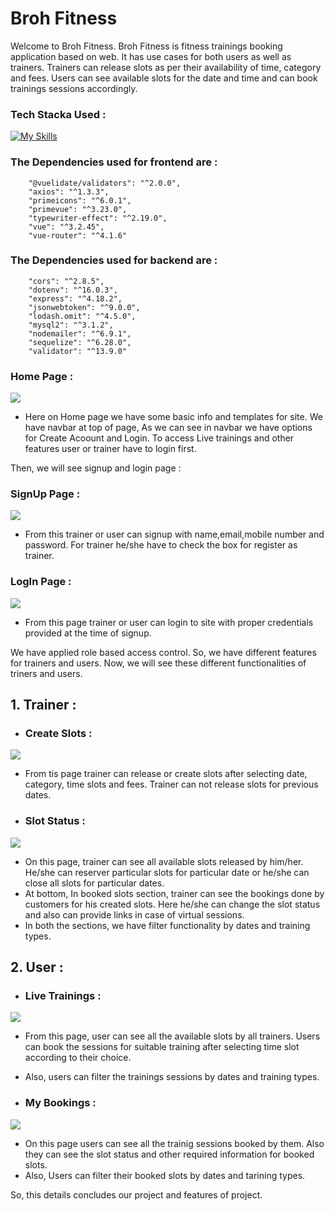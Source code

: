 # Broh Fitness

Welcome to Broh Fitness. Broh Fitness is fitness trainings booking application based on web. It has use cases for both users as well as trainers. Trainers can release slots as per their availability of time, category and fees. Users can see available slots for the date and time and can book trainings sessions accordingly.

### Tech Stacka Used :
[![My Skills](https://skillicons.dev/icons?i=vue,nodejs,expressjs,mysql,sequelize)](https://skillicons.dev)

### The Dependencies used for frontend are : 
``` "@vuelidate/core": "^2.0.0",
    "@vuelidate/validators": "^2.0.0",
    "axios": "^1.3.3",
    "primeicons": "^6.0.1",
    "primevue": "^3.23.0",
    "typewriter-effect": "^2.19.0",
    "vue": "^3.2.45",
    "vue-router": "^4.1.6"
```

### The Dependencies used for backend are : 
``` "bcrypt": "^5.1.0",
    "cors": "^2.8.5",
    "dotenv": "^16.0.3",
    "express": "^4.18.2",
    "jsonwebtoken": "^9.0.0",
    "lodash.omit": "^4.5.0",
    "mysql2": "^3.1.2",
    "nodemailer": "^6.9.1",
    "sequelize": "^6.28.0",
    "validator": "^13.9.0"
```

### Home Page :

<img src="https://i.ibb.co/hYHQPr7/Broh-Fitness-Home-Page.png"/>

- Here on Home page we have some basic info and templates for site. We have navbar at top of page, As we can see in navbar we have options for Create Acoount and Login. To access Live trainings and other features user or trainer have to login first.

Then, we will see signup and login page :

### SignUp Page :

<img src="https://i.ibb.co/rs9Y8V5/Broh-signup.png">

- From this trainer or user can signup with name,email,mobile number and password. For trainer he/she have to check the box for register as trainer.

### LogIn Page :

<img src="https://i.ibb.co/YTSBfpk/Broh-Login.png">

- From this page trainer or user can login to site with proper credentials provided at the time of signup.

We have applied role based access control. So, we have different features for trainers and users. Now, we will see these different functionalities of triners and users.

## 1. Trainer :

- ### Create Slots :

<img src="https://i.ibb.co/sWMMgxn/Broh-Trainer-create-slot.png">

- From tis page trainer can release or create slots after selecting date, category, time slots and fees. Trainer can not release slots for previous dates.

- ### Slot Status :

<img src="https://i.ibb.co/wLpLpjv/Broh-Trainer-slot-status.png">

- On this page, trainer can see all available slots released by him/her. He/she can reserver particular slots for particular date or he/she can close all slots for particular dates.
- At bottom, In booked slots section, trainer can see the bookings done by customers for his created slots. Here he/she can change the slot status and also can provide links in case of virtual sessions.
- In both the sections, we have filter functionality by dates and training types.

## 2. User :

- ### Live Trainings :

<img src="https://i.ibb.co/CssGpRh/Broh-User-Live-trainings.png">

- From this page, user can see all the available slots by all trainers. Users can book the sessions for suitable training after selecting time slot according to their choice.
- Also, users can filter the trainings sessions by dates and training types.

- ### My Bookings :

<img src="https://i.ibb.co/586d3RK/Broh-User-Bookings.png">

- On this page users can see all the trainig sessions booked by them. Also they can see the slot status and other required information for booked slots.
- Also, Users can filter their booked slots by dates and tarining types.

So, this details concludes our project and features of project.